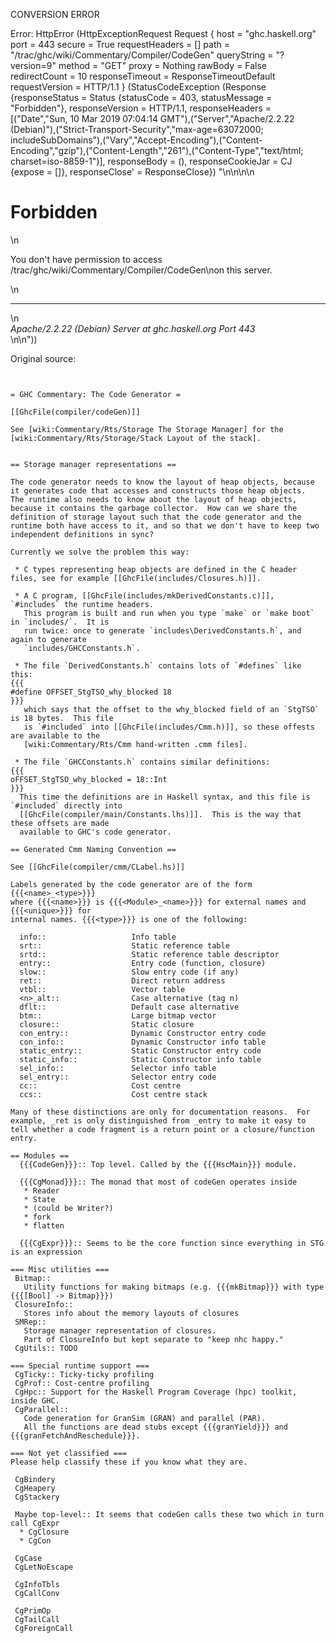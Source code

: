 CONVERSION ERROR

Error: HttpError (HttpExceptionRequest Request {
  host                 = "ghc.haskell.org"
  port                 = 443
  secure               = True
  requestHeaders       = []
  path                 = "/trac/ghc/wiki/Commentary/Compiler/CodeGen"
  queryString          = "?version=9"
  method               = "GET"
  proxy                = Nothing
  rawBody              = False
  redirectCount        = 10
  responseTimeout      = ResponseTimeoutDefault
  requestVersion       = HTTP/1.1
}
 (StatusCodeException (Response {responseStatus = Status {statusCode = 403, statusMessage = "Forbidden"}, responseVersion = HTTP/1.1, responseHeaders = [("Date","Sun, 10 Mar 2019 07:04:14 GMT"),("Server","Apache/2.2.22 (Debian)"),("Strict-Transport-Security","max-age=63072000; includeSubDomains"),("Vary","Accept-Encoding"),("Content-Encoding","gzip"),("Content-Length","261"),("Content-Type","text/html; charset=iso-8859-1")], responseBody = (), responseCookieJar = CJ {expose = []}, responseClose' = ResponseClose}) "<!DOCTYPE HTML PUBLIC \"-//IETF//DTD HTML 2.0//EN\">\n<html><head>\n<title>403 Forbidden</title>\n</head><body>\n<h1>Forbidden</h1>\n<p>You don't have permission to access /trac/ghc/wiki/Commentary/Compiler/CodeGen\non this server.</p>\n<hr>\n<address>Apache/2.2.22 (Debian) Server at ghc.haskell.org Port 443</address>\n</body></html>\n"))

Original source:

```trac


= GHC Commentary: The Code Generator =

[[GhcFile(compiler/codeGen)]]

See [wiki:Commentary/Rts/Storage The Storage Manager] for the [wiki:Commentary/Rts/Storage/Stack Layout of the stack].


== Storage manager representations ==

The code generator needs to know the layout of heap objects, because it generates code that accesses and constructs those heap objects.  The runtime also needs to know about the layout of heap objects, because it contains the garbage collector.  How can we share the definition of storage layout such that the code generator and the runtime both have access to it, and so that we don't have to keep two independent definitions in sync?

Currently we solve the problem this way:

 * C types representing heap objects are defined in the C header files, see for example [[GhcFile(includes/Closures.h)]].

 * A C program, [[GhcFile(includes/mkDerivedConstants.c)]],  `#includes` the runtime headers.
   This program is built and run when you type `make` or `make boot` in `includes/`.  It is
   run twice: once to generate `includes\DerivedConstants.h`, and again to generate 
   `includes/GHCConstants.h`.

 * The file `DerivedConstants.h` contains lots of `#defines` like this:
{{{
#define OFFSET_StgTSO_why_blocked 18
}}}
   which says that the offset to the why_blocked field of an `StgTSO` is 18 bytes.  This file
   is `#included` into [[GhcFile(includes/Cmm.h)]], so these offests are available to the
   [wiki:Commentary/Rts/Cmm hand-written .cmm files].

 * The file `GHCConstants.h` contains similar definitions:
{{{
oFFSET_StgTSO_why_blocked = 18::Int
}}}
  This time the definitions are in Haskell syntax, and this file is `#included` directly into
  [[GhcFile(compiler/main/Constants.lhs)]].  This is the way that these offsets are made
  available to GHC's code generator.

== Generated Cmm Naming Convention ==

See [[GhcFile(compiler/cmm/CLabel.hs)]]

Labels generated by the code generator are of the form {{{<name>_<type>}}}
where {{{<name>}}} is {{{<Module>_<name>}}} for external names and {{{<unique>}}} for
internal names. {{{<type>}}} is one of the following:

  info::                   Info table
  srt::                    Static reference table
  srtd::                   Static reference table descriptor
  entry::                  Entry code (function, closure)
  slow::                   Slow entry code (if any)
  ret::                    Direct return address    
  vtbl::                   Vector table
  <n>_alt::                Case alternative (tag n)
  dflt::                   Default case alternative
  btm::                    Large bitmap vector
  closure::                Static closure
  con_entry::              Dynamic Constructor entry code
  con_info::               Dynamic Constructor info table
  static_entry::           Static Constructor entry code
  static_info::            Static Constructor info table
  sel_info::               Selector info table
  sel_entry::              Selector entry code
  cc::                     Cost centre
  ccs::                    Cost centre stack

Many of these distinctions are only for documentation reasons.  For
example, _ret is only distinguished from _entry to make it easy to
tell whether a code fragment is a return point or a closure/function
entry.

== Modules ==
  {{{CodeGen}}}:: Top level. Called by the {{{HscMain}}} module.

  {{{CgMonad}}}:: The monad that most of codeGen operates inside
   * Reader
   * State
   * (could be Writer?)
   * fork
   * flatten

  {{{CgExpr}}}:: Seems to be the core function since everything in STG is an expression

=== Misc utilities ===
 Bitmap::
   Utility functions for making bitmaps (e.g. {{{mkBitmap}}} with type {{{[Bool] -> Bitmap}}})
 ClosureInfo::
   Stores info about the memory layouts of closures
 SMRep::
   Storage manager representation of closures.
   Part of ClosureInfo but kept separate to "keep nhc happy."
 CgUtils:: TODO

=== Special runtime support ===
 CgTicky:: Ticky-ticky profiling
 CgProf:: Cost-centre profiling
 CgHpc:: Support for the Haskell Program Coverage (hpc) toolkit, inside GHC.
 CgParallel::
   Code generation for GranSim (GRAN) and parallel (PAR).
   All the functions are dead stubs except {{{granYield}}} and {{{granFetchAndReschedule}}}.

=== Not yet classified ===
Please help classify these if you know what they are.

 CgBindery
 CgHeapery
 CgStackery

 Maybe top-level:: It seems that codeGen calls these two which in turn call CgExpr
  * CgClosure
  * CgCon

 CgCase
 CgLetNoEscape

 CgInfoTbls
 CgCallConv

 CgPrimOp
 CgTailCall
 CgForeignCall

```
